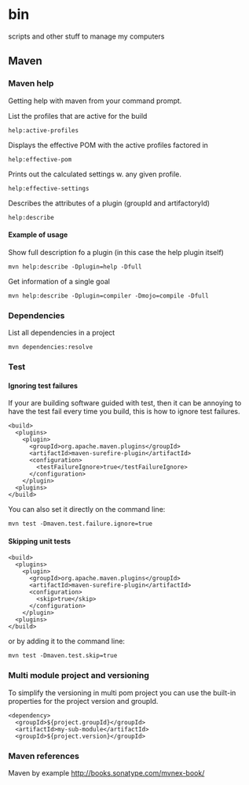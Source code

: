 bin
===
scripts and other stuff to manage my computers

## Maven

### Maven help
Getting help with maven from your command prompt.

List the profiles that are active for the build
```
help:active-profiles
```

Displays the effective POM with the active profiles factored in
```
help:effective-pom
```

Prints out the calculated settings w. any given profile.
```
help:effective-settings
```

Describes the attributes of a plugin (groupId and artifactoryId)
```
help:describe
```

#### Example of usage
Show full description fo a plugin (in this case the help plugin itself)
```
mvn help:describe -Dplugin=help -Dfull
```

Get information of a single goal
```
mvn help:describe -Dplugin=compiler -Dmojo=compile -Dfull
```

### Dependencies
List all dependencies in a project
```
mvn dependencies:resolve
```
### Test
#### Ignoring test failures
If your are building software guided with test, then it can be annoying to have the test fail every time you build, this is how to ignore test failures.
```
<build>
  <plugins>
    <plugin>
      <groupId>org.apache.maven.plugins</groupId>
      <artifactId>maven-surefire-plugin</artifactId>
      <configuration>
        <testFailureIgnore>true</testFailureIgnore>
      </configuration>
    </plugin>
  <plugins>
</build>
```

You can also set it directly on the command line:
```
mvn test -Dmaven.test.failure.ignore=true
```

#### Skipping unit tests
```
<build>
  <plugins>
    <plugin>
      <groupId>org.apache.maven.plugins</groupId>
      <artifactId>maven-surefire-plugin</artifactId>
      <configuration>
        <skip>true</skip>
      </configuration>
    </plugin>
  <plugins>
</build>
```

or by adding it to the command line:
```
mvn test -Dmaven.test.skip=true
```
### Multi module project and versioning
To simplify the versioning in multi pom project you can use the built-in properties for the project version and groupId.
```
<dependency>
  <groupId>${project.groupId}</groupId>
  <artifactId>my-sub-module</artifactId>
  <groupId>${project.version}</groupId>
```

### Maven references
Maven by example http://books.sonatype.com/mvnex-book/
